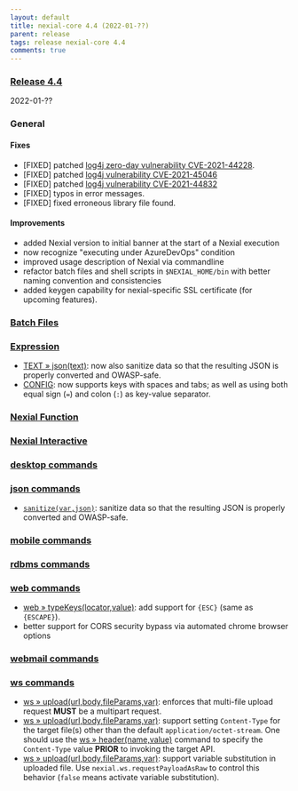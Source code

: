 ```yaml
---
layout: default
title: nexial-core 4.4 (2022-01-??)
parent: release
tags: release nexial-core 4.4
comments: true
---
```


### <a href="https://github.com/nexiality/nexial-core/releases/tag/nexial-core-v4.4_????" class="external-link" target="_nexial_link">Release 4.4</a>
2022-01-??


### General

#### Fixes
- [FIXED] patched [log4j zero-day vulnerability CVE-2021-44228](https://unit42.paloaltonetworks.com/apache-log4j-vulnerability-cve-2021-44228/).
- [FIXED] patched [log4j vulnerability CVE-2021-45046](https://cve.mitre.org/cgi-bin/cvename.cgi?name=CVE-2021-45046)
- [FIXED] patched [log4j vulnerability CVE-2021-44832](https://cve.mitre.org/cgi-bin/cvename.cgi?name=CVE-2021-44832)
- [FIXED] typos in error messages.
- [FIXED] fixed erroneous library file found.

#### Improvements
- added Nexial version to initial banner at the start of a Nexial execution
- now recognize "executing under AzureDevOps" condition
- improved usage description of Nexial via commandline
- refactor batch files and shell scripts in `$NEXIAL_HOME/bin` with better naming convention and consistencies
- added keygen capability for nexial-specific SSL certificate (for upcoming features).


### [Batch Files](../userguide/BatchFiles)


### [Expression](../expression)
- [TEXT &raquo; json(text)](../expressions/TEXTexpression#json): now also sanitize data so that the resulting JSON is 
  properly converted and OWASP-safe.
- [CONFIG](../expressions/CONFIGexpression): now supports keys with spaces and tabs; as well as using both equal sign 
  (`=`) and colon (`:`) as key-value separator.


### [Nexial Function](../functions)


### [Nexial Interactive](../interactive)


### [desktop commands](../commands/desktop)


### [json commands](../commands/json)
- [`sanitize(var,json)`](../commands/json/sanitize(var,json)): sanitize data so that the resulting JSON is properly 
  converted and OWASP-safe.


### [mobile commands](../commands/mobile)


### [rdbms commands](../commands/rdbms)


### [web commands](../commands/web)
- [web &raquo; typeKeys(locator,value)](../commands/web/typeKeys(locator,value)): add support for `{ESC}` 
  (same as `{ESCAPE}`).
- better support for CORS security bypass via automated chrome browser options

### [webmail commands](../commands/webmail)


### [ws commands](../commands/ws)
- [ws &raquo; upload(url,body,fileParams,var)](../commands/ws/upload(url,body,fileParams,var)): enforces that multi-file 
  upload request **MUST** be a multipart request.
- [ws &raquo; upload(url,body,fileParams,var)](../commands/ws/upload(url,body,fileParams,var)): support setting 
  `Content-Type` for the target file(s) other than the default `application/octet-stream`. One should use the 
  [ws &raquo; header(name,value)](../commands/ws/header(name,value)) command to specify the `Content-Type` value 
  **PRIOR** to invoking the target API.
- [ws &raquo; upload(url,body,fileParams,var)](../commands/ws/upload(url,body,fileParams,var)): support variable
  substitution in uploaded file. Use `nexial.ws.requestPayloadAsRaw` to control this behavior (`false` means activate 
  variable substitution).

